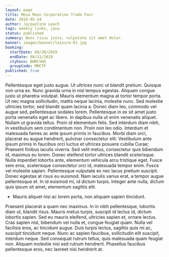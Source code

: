 ```yaml
---
layout: page
title: Mesa Moon Corporation Trade Fair
date: 2016-05-24
author: Jacqueline Leach
tags: weekly links, java
status: published
summary: Nunc risus justo, vulputate sit amet dolor.
banner: images/banner/leisure-01.jpg
booking:
  startDate: 08/30/2019
  endDate: 08/31/2019
  ctyhocn: BHMCVHX
  groupCode: MMCTF
published: true
---
```

Pellentesque eget justo augue. Ut ultrices nunc ut blandit pretium. Quisque non urna ex. Nunc gravida urna in nisl tempus egestas. Aliquam congue justo ut pharetra volutpat. Mauris elementum magna at tortor tempor porta. Ut nec magna sollicitudin, mattis neque lacinia, molestie nunc. Sed molestie ultricies tortor, sed blandit quam lacinia a. Donec diam leo, commodo vel augue sed, pellentesque sodales lorem. Pellentesque in ex sit amet justo porta venenatis eget ac libero. In dapibus nulla ut enim venenatis aliquet. Nullam ut gravida tellus. Proin id elementum felis. Sed interdum diam nibh, in vestibulum sem condimentum non. Proin non leo odio.
Interdum et malesuada fames ac ante ipsum primis in faucibus. Morbi diam orci, placerat eu augue hendrerit, pulvinar consectetur elit. Vestibulum ante ipsum primis in faucibus orci luctus et ultrices posuere cubilia Curae; Praesent finibus iaculis viverra. Sed velit metus, consectetur quis bibendum id, maximus eu lorem. Donec eleifend tortor ultrices blandit scelerisque. Nulla imperdiet lobortis ante, elementum vehicula arcu tristique eget. Fusce sem eros, scelerisque consectetur orci id, malesuada tempor enim. Fusce vel molestie sapien. Pellentesque vulputate ex nec lacus pretium suscipit. Donec egestas at risus eu euismod. Nam iaculis varius erat, a tempor augue pellentesque et. In id euismod mi, id dictum turpis. Integer ante nulla, dictum quis ipsum sit amet, elementum sagittis elit.

* Mauris aliquet nisi ac lorem porta, non aliquam sapien tincidunt.

Praesent placerat a quam nec maximus. In in nibh pellentesque, lobortis diam ut, blandit risus. Mauris metus turpis, suscipit id lectus id, dictum lobortis sapien. Sed eu mauris eleifend, ultricies sapien et, ornare lectus. Cras sapien nisl, bibendum vel nulla et, congue feugiat quam. Nulla vel facilisis eros, ac tincidunt augue. Duis turpis lectus, sagittis quis mi ac, suscipit tincidunt neque. Nunc ac sapien faucibus, sollicitudin elit suscipit, interdum neque. Sed consequat rutrum tellus, quis malesuada quam feugiat non. Aliquam molestie nisi sed rutrum hendrerit. Phasellus faucibus pellentesque eros, nec laoreet nisi hendrerit at.
